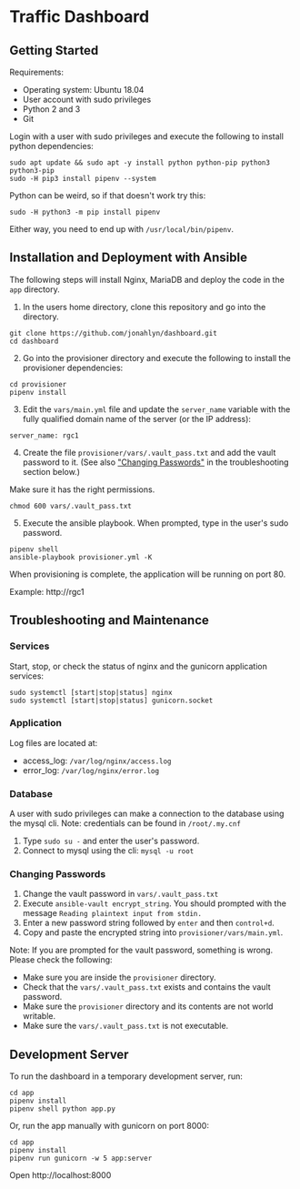 # Traffic Dashboard


## Getting Started

Requirements:
- Operating system: Ubuntu 18.04
- User account with sudo privileges
- Python 2 and 3
- Git

Login with a user with sudo privileges and execute the following to install python dependencies:

```
sudo apt update && sudo apt -y install python python-pip python3 python3-pip
sudo -H pip3 install pipenv --system
```

Python can be weird, so if that doesn't work try this:

```
sudo -H python3 -m pip install pipenv
```

Either way, you need to end up with `/usr/local/bin/pipenv`.

## Installation and Deployment with Ansible

The following steps will install Nginx, MariaDB and deploy the code in the `app` directory.

1. In the users home directory, clone this repository and go into the directory.

```
git clone https://github.com/jonahlyn/dashboard.git
cd dashboard
```

2. Go into the provisioner directory and execute the following to install the provisioner dependencies:

```
cd provisioner
pipenv install
```

3. Edit the `vars/main.yml` file and update the `server_name` variable with the fully qualified domain name of the server (or the IP address):

```
server_name: rgc1
```

4. Create the file `provisioner/vars/.vault_pass.txt` and add the vault password to it. (See also ["Changing Passwords"](#changing-passwords) in the troubleshooting section below.)

Make sure it has the right permissions.

```
chmod 600 vars/.vault_pass.txt
```

5. Execute the ansible playbook. When prompted, type in the user's sudo password. 

```
pipenv shell
ansible-playbook provisioner.yml -K
```

When provisioning is complete, the application will be running on port 80.

Example: http://rgc1



## Troubleshooting and Maintenance

### Services

Start, stop, or check the status of nginx and the gunicorn application services:

```
sudo systemctl [start|stop|status] nginx
sudo systemctl [start|stop|status] gunicorn.socket
```


### Application

Log files are located at:
  - access_log: `/var/log/nginx/access.log`
  - error_log: `/var/log/nginx/error.log`


### Database

A user with sudo privileges can make a connection to the database using the mysql cli. Note: credentials can be found in `/root/.my.cnf`

1. Type `sudo su -` and enter the user's password.
2. Connect to mysql using the cli: `mysql -u root`


### Changing Passwords

1. Change the vault password in `vars/.vault_pass.txt`
2. Execute `ansible-vault encrypt_string`. You should prompted with the message `Reading plaintext input from stdin.`
3. Enter a new password string followed by `enter` and then `control+d`.
3. Copy and paste the encrypted string into `provisioner/vars/main.yml`.

Note: If you are prompted for the vault password, something is wrong. Please check the following:

- Make sure you are inside the `provisioner` directory.
- Check that the `vars/.vault_pass.txt` exists and contains the vault password.
- Make sure the `provisioner` directory and its contents are not world writable.
- Make sure the `vars/.vault_pass.txt` is not executable.



## Development Server

To run the dashboard in a temporary development server, run:

```
cd app
pipenv install
pipenv shell python app.py
```

Or, run the app manually with gunicorn on port 8000:

```
cd app
pipenv install
pipenv run gunicorn -w 5 app:server
```

Open http://localhost:8000



